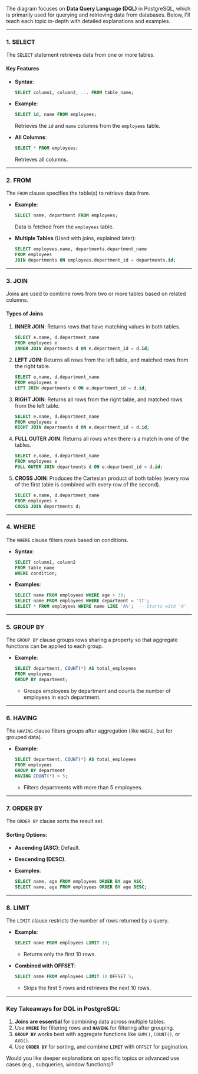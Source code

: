 The diagram focuses on **Data Query Language (DQL)** in PostgreSQL, which is primarily used for querying and retrieving data from databases. Below, I'll teach each topic in-depth with detailed explanations and examples.

---

### **1. SELECT**

The `SELECT` statement retrieves data from one or more tables.

#### **Key Features**

- **Syntax**:
  ```sql
  SELECT column1, column2, ... FROM table_name;
  ```
- **Example**:

  ```sql
  SELECT id, name FROM employees;
  ```

  Retrieves the `id` and `name` columns from the `employees` table.

- **All Columns**:
  ```sql
  SELECT * FROM employees;
  ```
  Retrieves all columns.

---

### **2. FROM**

The `FROM` clause specifies the table(s) to retrieve data from.

- **Example**:

  ```sql
  SELECT name, department FROM employees;
  ```

  Data is fetched from the `employees` table.

- **Multiple Tables** (Used with joins, explained later):
  ```sql
  SELECT employees.name, departments.department_name
  FROM employees
  JOIN departments ON employees.department_id = departments.id;
  ```

---

### **3. JOIN**

Joins are used to combine rows from two or more tables based on related columns.

#### **Types of Joins**

1. **INNER JOIN**:
   Returns rows that have matching values in both tables.

   ```sql
   SELECT e.name, d.department_name
   FROM employees e
   INNER JOIN departments d ON e.department_id = d.id;
   ```

2. **LEFT JOIN**:
   Returns all rows from the left table, and matched rows from the right table.

   ```sql
   SELECT e.name, d.department_name
   FROM employees e
   LEFT JOIN departments d ON e.department_id = d.id;
   ```

3. **RIGHT JOIN**:
   Returns all rows from the right table, and matched rows from the left table.

   ```sql
   SELECT e.name, d.department_name
   FROM employees e
   RIGHT JOIN departments d ON e.department_id = d.id;
   ```

4. **FULL OUTER JOIN**:
   Returns all rows when there is a match in one of the tables.

   ```sql
   SELECT e.name, d.department_name
   FROM employees e
   FULL OUTER JOIN departments d ON e.department_id = d.id;
   ```

5. **CROSS JOIN**:
   Produces the Cartesian product of both tables (every row of the first table is combined with every row of the second).
   ```sql
   SELECT e.name, d.department_name
   FROM employees e
   CROSS JOIN departments d;
   ```

---

### **4. WHERE**

The `WHERE` clause filters rows based on conditions.

- **Syntax**:

  ```sql
  SELECT column1, column2
  FROM table_name
  WHERE condition;
  ```

- **Examples**:
  ```sql
  SELECT name FROM employees WHERE age > 30;
  SELECT name FROM employees WHERE department = 'IT';
  SELECT * FROM employees WHERE name LIKE 'A%';  -- Starts with 'A'
  ```

---

### **5. GROUP BY**

The `GROUP BY` clause groups rows sharing a property so that aggregate functions can be applied to each group.

- **Example**:
  ```sql
  SELECT department, COUNT(*) AS total_employees
  FROM employees
  GROUP BY department;
  ```
  - Groups employees by department and counts the number of employees in each department.

---

### **6. HAVING**

The `HAVING` clause filters groups after aggregation (like `WHERE`, but for grouped data).

- **Example**:
  ```sql
  SELECT department, COUNT(*) AS total_employees
  FROM employees
  GROUP BY department
  HAVING COUNT(*) > 5;
  ```
  - Filters departments with more than 5 employees.

---

### **7. ORDER BY**

The `ORDER BY` clause sorts the result set.

#### **Sorting Options**:

- **Ascending (ASC)**: Default.
- **Descending (DESC)**.

- **Examples**:
  ```sql
  SELECT name, age FROM employees ORDER BY age ASC;
  SELECT name, age FROM employees ORDER BY age DESC;
  ```

---

### **8. LIMIT**

The `LIMIT` clause restricts the number of rows returned by a query.

- **Example**:

  ```sql
  SELECT name FROM employees LIMIT 10;
  ```

  - Returns only the first 10 rows.

- **Combined with OFFSET**:
  ```sql
  SELECT name FROM employees LIMIT 10 OFFSET 5;
  ```
  - Skips the first 5 rows and retrieves the next 10 rows.

---

### Key Takeaways for DQL in PostgreSQL:

1. **Joins are essential** for combining data across multiple tables.
2. Use **`WHERE`** for filtering rows and **`HAVING`** for filtering after grouping.
3. **`GROUP BY`** works best with aggregate functions like `SUM()`, `COUNT()`, or `AVG()`.
4. Use **`ORDER BY`** for sorting, and combine **`LIMIT`** with `OFFSET` for pagination.

Would you like deeper explanations on specific topics or advanced use cases (e.g., subqueries, window functions)?

